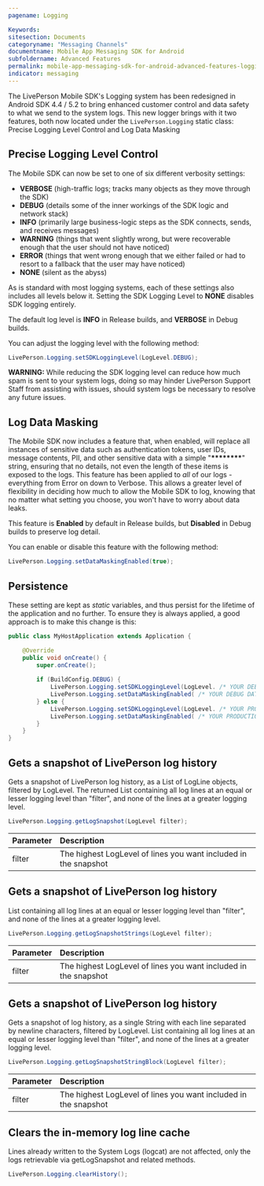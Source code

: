```yaml
---
pagename: Logging

Keywords:
sitesection: Documents
categoryname: "Messaging Channels"
documentname: Mobile App Messaging SDK for Android
subfoldername: Advanced Features
permalink: mobile-app-messaging-sdk-for-android-advanced-features-logging.html
indicator: messaging
---
```


The LivePerson Mobile SDK's Logging system has been redesigned in Android SDK 4.4 / 5.2 to bring enhanced customer control and data safety to what we send to the system logs. This new logger brings with it two features, both now located under the `LivePerson.Logging` static class: Precise Logging Level Control and Log Data Masking

## Precise Logging Level Control

The Mobile SDK can now be set to one of six different verbosity settings:

- **VERBOSE** (high-traffic logs; tracks many objects as they move through the SDK)
- **DEBUG** (details some of the inner workings of the SDK logic and network stack)
- **INFO** (primarily large business-logic steps as the SDK connects, sends, and receives messages)
- **WARNING** (things that went slightly wrong, but were recoverable enough that the user should not have noticed)
- **ERROR** (things that went wrong enough that we either failed or had to resort to a fallback that the user may have noticed)
- **NONE** (silent as the abyss)

As is standard with most logging systems, each of these settings also includes all levels below it. Setting the SDK Logging Level to **NONE** disables SDK logging entirely.

The default log level is **INFO** in Release builds, and **VERBOSE** in Debug builds.

You can adjust the logging level with the following method:

```java
LivePerson.Logging.setSDKLoggingLevel(LogLevel.DEBUG);
```

**WARNING:** While reducing the SDK logging level can reduce how much spam is sent to your system logs, doing so may hinder LivePerson Support Staff from assisting with issues, should system logs be necessary to resolve any future issues.

## Log Data Masking

The Mobile SDK now includes a feature that, when enabled, will replace all instances of sensitive data such as authentication tokens, user IDs, message contents, PII, and other sensitive data with a simple "**\*\*\*\*\*\*\*\***" string, ensuring that no details, not even the length of these items is exposed to the logs. This feature has been applied to *all* of our logs - everything from Error on down to Verbose. This allows a greater level of flexibility in deciding how much to allow the Mobile SDK to log, knowing that no matter what setting you choose, you won't have to worry about data leaks.

This feature is **Enabled** by default in Release builds, but **Disabled** in Debug builds to preserve log detail.

You can enable or disable this feature with the following method:

```java
LivePerson.Logging.setDataMaskingEnabled(true);
```

## Persistence

These setting are kept as *static* variables, and thus persist for the lifetime of the application and no further. To ensure they is always applied, a good approach is to make this change is this:

```java
public class MyHostApplication extends Application {

    @Override
    public void onCreate() {
        super.onCreate();
        
        if (BuildConfig.DEBUG) {
            LivePerson.Logging.setSDKLoggingLevel(LogLevel. /* YOUR DEBUG LOG LEVEL */);
            LivePerson.Logging.setDataMaskingEnabled( /* YOUR DEBUG DATA MASKING BOOL */ );
        } else {
            LivePerson.Logging.setSDKLoggingLevel(LogLevel. /* YOUR PRODUCTION LOG LEVEL */);
            LivePerson.Logging.setDataMaskingEnabled( /* YOUR PRODUCTION DATA MASKING BOOL */ );
        }
    }
}
```

## Gets a snapshot of LivePerson log history

Gets a snapshot of LivePerson log history, as a List of LogLine objects, filtered by LogLevel. The returned List<LogLine> containing all log lines at an equal or lesser logging
level than "filter", and none of the lines at a greater logging level.

```java
LivePerson.Logging.getLogSnapshot(LogLevel filter);
```

| Parameter | Description |
| :--- | :--- |
| filter | The highest LogLevel of lines you want included in the snapshot |

## Gets a snapshot of LivePerson log history

List<String> containing all log lines at an equal or lesser logging level than "filter", and none of the lines at a greater logging level.

```java
LivePerson.Logging.getLogSnapshotStrings(LogLevel filter);
```

| Parameter | Description |
| :--- | :--- |
| filter | The highest LogLevel of lines you want included in the snapshot |

## Gets a snapshot of LivePerson log history

Gets a snapshot of log history, as a single String with each line separated by newline characters, filtered by LogLevel. List<String> containing all log lines at an equal or lesser logging level than "filter", and none of the lines at a greater logging level.

```java
LivePerson.Logging.getLogSnapshotStringBlock(LogLevel filter);
```

| Parameter | Description |
| :--- | :--- |
| filter | The highest LogLevel of lines you want included in the snapshot |

## Clears the in-memory log line cache

Lines already written to the System Logs (logcat) are not affected, only the logs retrievable via getLogSnapshot and related methods.

```java
LivePerson.Logging.clearHistory();
```


